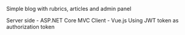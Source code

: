 Simple blog with rubrics, articles and admin panel

Server side - ASP.NET Core MVC
Client - Vue.js
Using JWT token as authorization token
